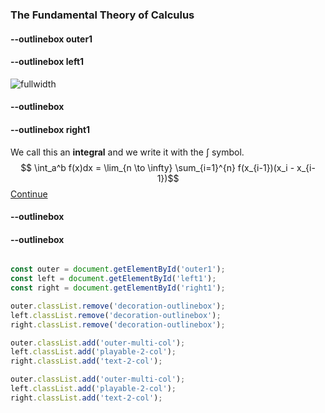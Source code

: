 ### The Fundamental Theory of Calculus 

#### --outlinebox outer1

#### --outlinebox left1
![fullwidth](https://www.createwebquest.com/sites/default/files/images/NewtonLeibniz.jpg)


#### --outlinebox


#### --outlinebox right1
We call this an **integral** and we write it with the $\int$ symbol.
$$ \int_a^b f(x)dx = \lim_{n \to \infty} \sum_{i=1}^{n} f(x_{i-1})(x_i - x_{i-1})$$
[Continue](/pages/ftc3)

#### --outlinebox
#### --outlinebox

 

```javascript /autoplay

const outer = document.getElementById('outer1');
const left = document.getElementById('left1');
const right = document.getElementById('right1');

outer.classList.remove('decoration-outlinebox');
left.classList.remove('decoration-outlinebox');
right.classList.remove('decoration-outlinebox');

outer.classList.add('outer-multi-col');
left.classList.add('playable-2-col');
right.classList.add('text-2-col');

outer.classList.add('outer-multi-col');
left.classList.add('playable-2-col');
right.classList.add('text-2-col');




```